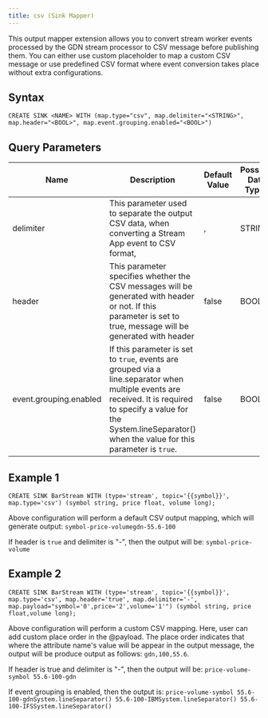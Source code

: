 ```yaml
---
title: csv (Sink Mapper)
---
```


This output mapper extension allows you to convert stream worker events processed by the GDN stream processor to CSV message before publishing them. You can either use custom placeholder to map a custom CSV message or use predefined CSV format where event conversion takes place without extra configurations.

## Syntax

    CREATE SINK <NAME> WITH (map.type="csv", map.delimiter="<STRING>", map.header="<BOOL>", map.event.grouping.enabled="<BOOL>")

## Query Parameters

| Name                   | Description       | Default Value | Possible Data Types | Optional | Dynamic |
|------------------------|--------------------------|---------------|---------------------|----------|---------|
| delimiter              | This parameter used to separate the output CSV data, when converting a Stream App event to CSV format,                                                                                                                           | ,             | STRING              | Yes      | No      |
| header                 | This parameter specifies whether the CSV messages will be generated with header or not. If this parameter is set to true, message will be generated with header                                                              | false         | BOOL                | Yes      | No      |
| event.grouping.enabled | If this parameter is set to `true`, events are grouped via a line.separator when multiple events are received. It is required to specify a value for the System.lineSeparator() when the value for this parameter is `true`. | false         | BOOL                | Yes      | No      |

## Example 1

    CREATE SINK BarStream WITH (type='stream', topic='{{symbol}}', map.type='csv') (symbol string, price float, volume long);

Above configuration will perform a default CSV output mapping, which will generate output: `symbol-price-volumegdn-55.6-100`

If header is `true` and delimiter is "-", then the output will be: `symbol-price-volume`

## Example 2

    CREATE SINK BarStream WITH (type='stream', topic='{{symbol}}', map.type='csv', map.header='true', map.delimiter='-', map.payload="symbol='0',price='2',volume='1'") (symbol string, price float,volume long);

Above configuration will perform a custom CSV mapping. Here, user can add custom place order in the @payload. The place order indicates that where the attribute name's value will be appear in the output message, the output will be produce output as follows: `gdn,100,55.6`.

If header is true and delimiter is "-", then the output will be: `price-volume-symbol 55.6-100-gdn` 

If event grouping is enabled, then the output is: `price-volume-symbol 55.6-100-gdnSystem.lineSeparator() 55.6-100-IBMSystem.lineSeparator() 55.6-100-IFSSystem.lineSeparator()`

